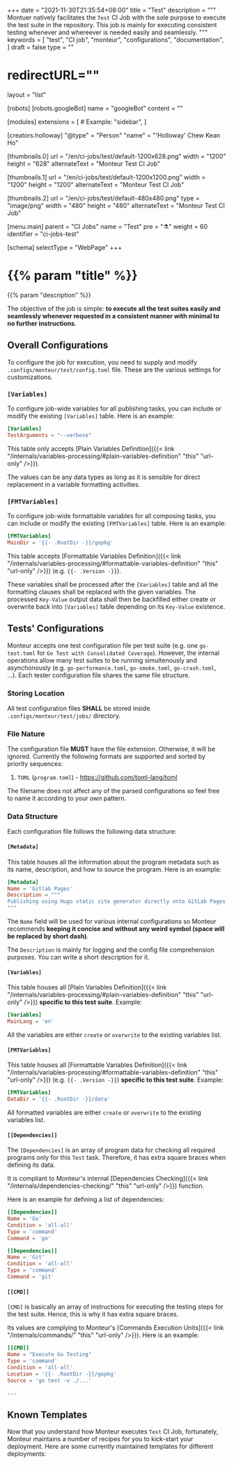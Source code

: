 +++
date = "2021-11-30T21:35:54+08:00"
title = "Test"
description = """
Montuer natively facilitates the `Test` CI Job with the sole purpose to execute
the test suite in the repository. This job is mainly for executing consistent
testing whenever and whereever is needed easily and seamlessly.
"""
keywords = [
	"test",
	"CI job",
	"monteur",
	"configurations",
	"documentation",
]
draft = false
type = ""
# redirectURL=""
layout = "list"


[robots]
[robots.googleBot]
name = "googleBot"
content = ""


[modules]
extensions = [
	# Example: "sidebar",
]


[creators.holloway]
"@type" = "Person"
"name" = "'Holloway' Chew Kean Ho"


[thumbnails.0]
url = "/en/ci-jobs/test/default-1200x628.png"
width = "1200"
height = "628"
alternateText = "Monteur Test CI Job"

[thumbnails.1]
url = "/en/ci-jobs/test/default-1200x1200.png"
width = "1200"
height = "1200"
alternateText = "Monteur Test CI Job"

[thumbnails.2]
url = "/en/ci-jobs/test/default-480x480.png"
type = "image/png"
width = "480"
height = "480"
alternateText = "Monteur Test CI Job"


[menu.main]
parent = "CI Jobs"
name = "Test"
pre = "⚗️"
weight = 60
identifier = "ci-jobs-test"


[schema]
selectType = "WebPage"
+++

# {{% param "title" %}}
{{% param "description" %}}

The objective of the job is simple: **to execute all the test suites easily
and seamlessly whenever requested in a consistent manner with minimal to no
further instructions**.




## Overall Configurations
To configure the job for execution, you need to supply and modify
`.configs/monteur/test/config.toml` file. These are the various settings for
customizations.



### `[Variables]`
To configure job-wide variables for all publishing tasks, you can include or
modify the existing `[Variables]` table. Here is an example:

```toml {linenos=table,hl_lines=[],linenostart=1}
[Variables]
TestArguments = "--verbose"
```

This table only accepts [Plain Variables Definition]({{< link
"/internals/variables-processing/#plain-variables-definition" "this"
"url-only" />}}).

The values can be any data types as long as it is sensible for direct
replacement in a variable formatting activities.



### `[FMTVariables]`
To configure job-wide formattable variables for all composing tasks, you can
include or modify the existing `[FMTVariables]` table. Here is an example:

```toml {linenos=table,hl_lines=[],linenostart=1}
[FMTVariables]
MainDir = '{{- .RootDir -}}/gopkg'
```

This table accepts [Formattable Variables Definition]({{< link
"/internals/variables-processing/#formattable-variables-definition" "this"
"url-only" />}}) (e.g. `{{- .Version -}}`).

These variables shall be processed after the `[Variables]` table and all the
formatting clauses shall be replaced with the given variables. The processed
`Key-Value` output data shall then be backfilled either create or overwrite back
into `[Variables]` table depending on its `Key-Value` existence.




## Tests' Configurations
Monteur accepts one test configuration file per test suite (e.g.
one `go-test.toml` for `Go Test with Consolidated Coverage`). However, the
internal operations allow many test suites to be running simultenously and
asynchonously (e.g. `go-performance.toml`, `go-smoke.toml`, `go-crash.toml`,
...). Each tester configuration file shares the same file structure.



### Storing Location
All test configuration files **SHALL** be stored inside
`.configs/monteur/test/jobs/` directory.



### File Nature
The configuration file **MUST** have the file extension. Otherwise, it will be
ignored. Currently the following formats are supported and sorted by priority
sequences:

1. `TOML` (`program.toml`) - https://github.com/toml-lang/toml

The filename does not affect any of the parsed configurations so feel free to
name it according to your own pattern.



### Data Structure
Each configuration file follows the following data structure:


#### `[Metadata]`
This table houses all the information about the program metadata such as its
name, description, and how to source the program. Here is an example:

```toml {linenos=table,hl_lines=[],linenostart=1}
[Metadata]
Name = 'Gitlab Pages'
Description = """
Publishing using Hugo static site generator directly onto GitLab Pages.
"""
```

The `Name` field will be used for various internal configurations so Monteur
recommends **keeping it concise and without any weird symbol (space will be
replaced by short dash)**.

The `Description` is mainly for logging and the config file comprehension
purposes. You can write a short description for it.


#### `[Variables]`
This table houses all [Plain Variables Definition]({{< link
"/internals/variables-processing/#plain-variables-definition" "this"
"url-only" />}}) **specific to this test suite**. Example:

```toml {linenos=table,hl_lines=[],linenostart=1}
[Variables]
MainLang = 'en'
```

All the variables are either `create` or `overwrite` to the existing variables
list.


#### `[FMTVariables]`
This table houses all [Formattable Variables Definition]({{< link
"/internals/variables-processing/#formattable-variables-definition" "this"
"url-only" />}}) (e.g. `{{- .Version -}}`) **specific to this test suite**.
Example:

```toml {linenos=table,hl_lines=[],linenostart=1}
[FMTVariables]
DataDir = '{{- .RootDir -}}/data'
```

All formatted variables are either `create` or `overwrite` to the existing
variables list.


#### `[[Dependencies]]`
The `[Dependencies]` is an array of program data for checking all required
programs only for this `Test` task. Therefore, it has extra square braces
when defining its data.

It is compliant to Monteur's internal [Dependencies Checking]({{< link
"/internals/dependencies-checking/" "this" "url-only" />}}) function.

Here is an example for defining a list of dependencies:

```toml {linenos=table,hl_lines=[],linenostart=1}
[[Dependencies]]
Name = 'Go'
Condition = 'all-all'
Type = 'command'
Command = 'go'

[[Dependencies]]
Name = 'Git'
Condition = 'all-all'
Type = 'command'
Command = 'git'
```


#### `[[CMD]]`
`[CMD]` is basically an array of instructions for executing the testing steps
for the test suite. Hence, this is why it has extra square braces.

Its values are complying to Monteur's [Commands Execution Units]({{< link
"/internals/commands/" "this" "url-only" />}}). Here is an example:

```toml {linenos=table,hl_lines=[],linenostart=1}
[[CMD]]
Name = "Execute Go Testing"
Type = 'command'
Condition = 'all-all'
Location = '{{- .RootDir -}}/gopkg'
Source = 'go test -v ./...'

...
```




## Known Templates
Now that you understand how Monteur executes `Test` CI Job, fortunately,
Monteur maintains a number of recipes for you to kick-start your deployment.
Here are some currently maintained templates for different deployments:
